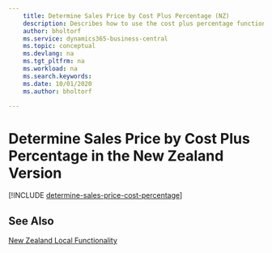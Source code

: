 ```yaml
---
    title: Determine Sales Price by Cost Plus Percentage (NZ)
    description: Describes how to use the cost plus percentage function to set a sales price based on the cost of an item.
    author: bholtorf
    ms.service: dynamics365-business-central
    ms.topic: conceptual
    ms.devlang: na
    ms.tgt_pltfrm: na
    ms.workload: na
    ms.search.keywords:
    ms.date: 10/01/2020
    ms.author: bholtorf

---
```

# Determine Sales Price by Cost Plus Percentage in the New Zealand Version

[!INCLUDE [determine-sales-price-cost-percentage](../includes/AUNZ/determine-sales-price-cost-percentage.md)]

## See Also

[New Zealand Local Functionality](new-zealand-local-functionality.md)
